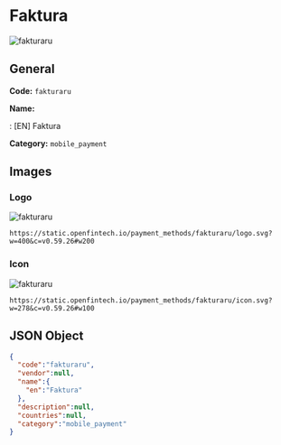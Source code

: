
# Faktura 
![fakturaru](https://static.openfintech.io/payment_methods/fakturaru/logo.svg?w=400&c=v0.59.26#w200)  

## General 
**Code:** `fakturaru` 
 
**Name:** 
 
:	[EN] Faktura 
 
**Category:** `mobile_payment` 
 

## Images 

### Logo 
![fakturaru](https://static.openfintech.io/payment_methods/fakturaru/logo.svg?w=400&c=v0.59.26#w200)  

```
https://static.openfintech.io/payment_methods/fakturaru/logo.svg?w=400&c=v0.59.26#w200
```  

### Icon 
![fakturaru](https://static.openfintech.io/payment_methods/fakturaru/icon.svg?w=278&c=v0.59.26#w100)  

```
https://static.openfintech.io/payment_methods/fakturaru/icon.svg?w=278&c=v0.59.26#w100
```  

## JSON Object 

```json
{
  "code":"fakturaru",
  "vendor":null,
  "name":{
    "en":"Faktura"
  },
  "description":null,
  "countries":null,
  "category":"mobile_payment"
}
```  
